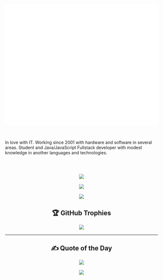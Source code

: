 <div align="center">
  
 <a href="https://portfolio-vscode-one.vercel.app" target='_blank'><img src="src/banner.svg" width="800" height="400"/></a>
  
</div>

<br>

In love with IT. Working since 2001 with hardware and software in several areas. Student and Java/JavaScript Fullstack developer with modest knowledge in another languages and technologies.

<br>
<br>

<div align="center">
<div align="center">

![](https://github-readme-stats.vercel.app/api?username=DexDevLab&theme=tokyonight&hide_border=false&include_all_commits=true&count_private=false)

![](https://github-readme-streak-stats.herokuapp.com/?user=DexDevLab&theme=tokyonight&hide_border=false)

![](https://github-readme-stats.vercel.app/api/top-langs/?username=DexDevLab&theme=tokyonight&hide_border=false&include_all_commits=true&count_private=false&layout=compact)

</div>

<div align="center">

</div>

<div align="center">

## 🏆 GitHub Trophies

![](https://github-profile-trophy.vercel.app/?username=DexDevLab&theme=tokyonight&no-frame=false&no-bg=true&margin-w=4)

</div>

<hr>

## ✍️ Quote of the Day

![](https://quotes-github-readme.vercel.app/api?type=horizontal&theme=merko)

[![](https://visitcount.itsvg.in/api?id=DexDevLab&icon=2&color=6)](https://visitcount.itsvg.in)

</div>
